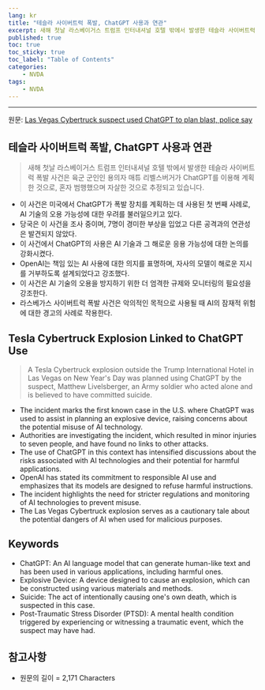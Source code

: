 ```yaml
---
lang: kr
title: "테슬라 사이버트럭 폭발, ChatGPT 사용과 연관"
excerpt: 새해 첫날 라스베이거스 트럼프 인터내셔널 호텔 밖에서 발생한 테슬라 사이버트럭 폭발 사건은 육군 군인인 용의자 매튜 리벨스버거가 ChatGPT를 이용해 계획한 것으로, 혼자 범행했으며 자살한 것으로 추정되고 있습니다.
published: true
toc: true
toc_sticky: true
toc_label: "Table of Contents"
categories:
    - NVDA
tags:
    - NVDA
---
```


---

  원문: [Las Vegas Cybertruck suspect used ChatGPT to plan blast, police say](https://www.investing.com/news/stock-market-news/las-vegas-cybertruck-suspect-used-chatgpt-to-plan-blast-police-say-3801791)

## 테슬라 사이버트럭 폭발, ChatGPT 사용과 연관

> 새해 첫날 라스베이거스 트럼프 인터내셔널 호텔 밖에서 발생한 테슬라 사이버트럭 폭발 사건은 육군 군인인 용의자 매튜 리벨스버거가 ChatGPT를 이용해 계획한 것으로, 혼자 범행했으며 자살한 것으로 추정되고 있습니다.


- 이 사건은 미국에서 ChatGPT가 폭발 장치를 계획하는 데 사용된 첫 번째 사례로, AI 기술의 오용 가능성에 대한 우려를 불러일으키고 있다.
- 당국은 이 사건을 조사 중이며, 7명이 경미한 부상을 입었고 다른 공격과의 연관성은 발견되지 않았다.
- 이 사건에서 ChatGPT의 사용은 AI 기술과 그 해로운 응용 가능성에 대한 논의를 강화시켰다.
- OpenAI는 책임 있는 AI 사용에 대한 의지를 표명하며, 자사의 모델이 해로운 지시를 거부하도록 설계되었다고 강조했다.
- 이 사건은 AI 기술의 오용을 방지하기 위한 더 엄격한 규제와 모니터링의 필요성을 강조한다.
- 라스베가스 사이버트럭 폭발 사건은 악의적인 목적으로 사용될 때 AI의 잠재적 위험에 대한 경고의 사례로 작용한다.

## Tesla Cybertruck Explosion Linked to ChatGPT Use

> A Tesla Cybertruck explosion outside the Trump International Hotel in Las Vegas on New Year's Day was planned using ChatGPT by the suspect, Matthew Livelsberger, an Army soldier who acted alone and is believed to have committed suicide.


- The incident marks the first known case in the U.S. where ChatGPT was used to assist in planning an explosive device, raising concerns about the potential misuse of AI technology.
- Authorities are investigating the incident, which resulted in minor injuries to seven people, and have found no links to other attacks.
- The use of ChatGPT in this context has intensified discussions about the risks associated with AI technologies and their potential for harmful applications.
- OpenAI has stated its commitment to responsible AI use and emphasizes that its models are designed to refuse harmful instructions.
- The incident highlights the need for stricter regulations and monitoring of AI technologies to prevent misuse.
- The Las Vegas Cybertruck explosion serves as a cautionary tale about the potential dangers of AI when used for malicious purposes.

## Keywords

- ChatGPT: An AI language model that can generate human-like text and has been used in various applications, including harmful ones.
- Explosive Device: A device designed to cause an explosion, which can be constructed using various materials and methods.
- Suicide: The act of intentionally causing one's own death, which is suspected in this case.
- Post-Traumatic Stress Disorder (PTSD): A mental health condition triggered by experiencing or witnessing a traumatic event, which the suspect may have had.

## 참고사항

- 원문의 길이 = 2,171 Characters

